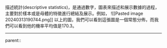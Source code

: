 描述統計(descriptive statistics)，是通過數字，圖表來描述和展示數據的過程，主要對於樣本或是母體的特徵進行總結及展示。例如，
![[Pasted image 20240313190744.png]]
以上的圖，我們可以看到這張圖是一個常態分佈，而我們可以看到他的機率平均值是170.3。
- - -
parent::